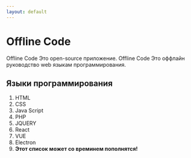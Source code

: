 ```yaml
---
layout: default
---
```


# Offline Code

Offline Code Это open-source приложение.
Offline Code Это оффлайн руководство web языкам программирования.

## Языки программирования

1. HTML
2. CSS
3. Java Script
4. PHP
5. JQUERY
6. React
7. VUE
8. Electron
9. **Этот список может со времинем пополнятся!**
